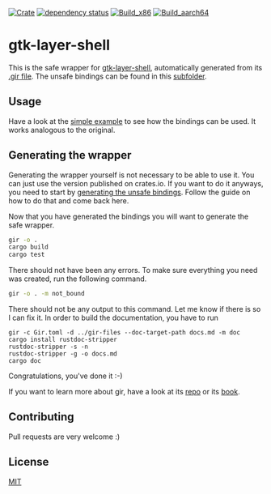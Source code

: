 [![Crate](https://img.shields.io/crates/v/gtk-layer-shell.svg)](https://crates.io/crates/gtk-layer-shell)
[![dependency status](https://deps.rs/crate/gtk-layer-shell/0.2.5/status.svg)](https://deps.rs/crate/gtk-layer-shell/0.2.5)
[![Build_x86](https://github.com/pentamassiv/gtk-layer-shell-gir/actions/workflows/build_x86_64.yaml/badge.svg)](https://github.com/pentamassiv/gtk-layer-shell-gir/actions/workflows/build_x86_64.yaml)
[![Build_aarch64](https://github.com/pentamassiv/gtk-layer-shell-gir/actions/workflows/build_aarch64.yaml/badge.svg)](https://github.com/pentamassiv/gtk-layer-shell-gir/actions/workflows/build_aarch64.yaml)

# gtk-layer-shell
This is the safe wrapper for [gtk-layer-shell](https://github.com/wmww/gtk-layer-shell), automatically generated from its [.gir file](../gir-files/GtkLayerShell-0.1.gir). The unsafe bindings can be found in this [subfolder](gtk-layer-shell-sys).

## Usage
Have a look at the [simple example](examples/simple-example.rs) to see how the bindings can be used. It works analogous to the original.

## Generating the wrapper
Generating the wrapper yourself is not necessary to be able to use it. You can just use the version published on crates.io. If you want to do it anyways, you need to start by [generating the unsafe bindings](gtk-layer-shell-sys/README.md#generating-the-bindings). Follow the guide on how to do that and come back here.

Now that you have generated the bindings you will want to generate the safe wrapper.
```bash
gir -o .
cargo build
cargo test
```
There should not have been any errors.
To make sure everything you need was created, run the following command.
```bash
gir -o . -m not_bound
```
There should not be any output to this command. Let me know if there is so I can fix it. 
In order to build the documentation, you have to run
```
gir -c Gir.toml -d ../gir-files --doc-target-path docs.md -m doc
cargo install rustdoc-stripper
rustdoc-stripper -s -n
rustdoc-stripper -g -o docs.md
cargo doc
```
Congratulations, you've done it :-)

If you want to learn more about gir, have a look at its [repo](https://github.com/gtk-rs/gir) or its [book](https://gtk-rs.org/gir/book/).

## Contributing
Pull requests are very welcome :)

## License
[MIT](https://choosealicense.com/licenses/mit/)
